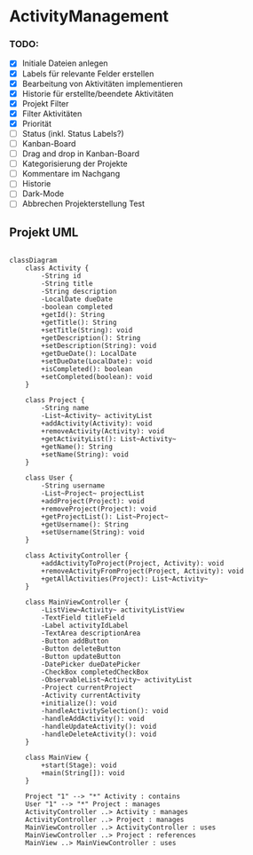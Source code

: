 # ActivityManagement


### TODO:

- [X] Initiale Dateien anlegen
- [X] Labels für relevante Felder erstellen
- [X] Bearbeitung von Aktivitäten implementieren
- [X] Historie für erstellte/beendete Aktivitäten
- [X] Projekt Filter
- [X] Filter Aktivitäten
- [X] Priorität
- [ ] Status (inkl. Status Labels?)
- [ ] Kanban-Board
- [ ] Drag and drop in Kanban-Board
- [ ] Kategorisierung der Projekte
- [ ] Kommentare im Nachgang
- [ ] Historie
- [ ] Dark-Mode
- [ ] Abbrechen Projekterstellung
Test

## Projekt UML

``` mermaid

classDiagram
    class Activity {
        -String id
        -String title
        -String description
        -LocalDate dueDate
        -boolean completed
        +getId(): String
        +getTitle(): String
        +setTitle(String): void
        +getDescription(): String
        +setDescription(String): void
        +getDueDate(): LocalDate
        +setDueDate(LocalDate): void
        +isCompleted(): boolean
        +setCompleted(boolean): void
    }

    class Project {
        -String name
        -List~Activity~ activityList
        +addActivity(Activity): void
        +removeActivity(Activity): void
        +getActivityList(): List~Activity~
        +getName(): String
        +setName(String): void
    }

    class User {
        -String username
        -List~Project~ projectList
        +addProject(Project): void
        +removeProject(Project): void
        +getProjectList(): List~Project~
        +getUsername(): String
        +setUsername(String): void
    }

    class ActivityController {
        +addActivityToProject(Project, Activity): void
        +removeActivityFromProject(Project, Activity): void
        +getAllActivities(Project): List~Activity~
    }

    class MainViewController {
        -ListView~Activity~ activityListView
        -TextField titleField
        -Label activityIdLabel
        -TextArea descriptionArea
        -Button addButton
        -Button deleteButton
        -Button updateButton
        -DatePicker dueDatePicker
        -CheckBox completedCheckBox
        -ObservableList~Activity~ activityList
        -Project currentProject
        -Activity currentActivity
        +initialize(): void
        -handleActivitySelection(): void
        -handleAddActivity(): void
        -handleUpdateActivity(): void
        -handleDeleteActivity(): void
    }

    class MainView {
        +start(Stage): void
        +main(String[]): void
    }

    Project "1" --> "*" Activity : contains
    User "1" --> "*" Project : manages
    ActivityController ..> Activity : manages
    ActivityController ..> Project : manages
    MainViewController ..> ActivityController : uses
    MainViewController ..> Project : references
    MainView ..> MainViewController : uses
```

